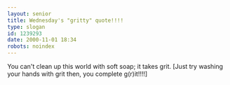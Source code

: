 ```yaml
---
layout: senior
title: Wednesday's "gritty" quote!!!!
type: slogan
id: 1239293
date: 2000-11-01 18:34
robots: noindex
---
```

You can't clean up this world with soft soap; it takes grit. [Just try washing your hands with grit then, you complete g(r)it!!!!]